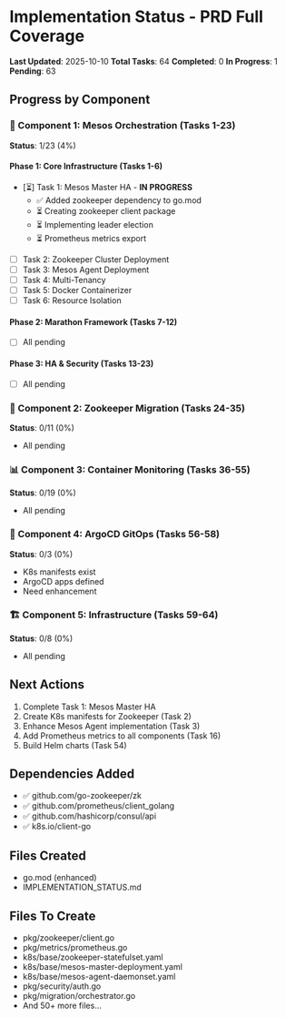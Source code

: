 # Implementation Status - PRD Full Coverage

**Last Updated**: 2025-10-10
**Total Tasks**: 64
**Completed**: 0
**In Progress**: 1
**Pending**: 63

## Progress by Component

### 🎯 Component 1: Mesos Orchestration (Tasks 1-23)
**Status**: 1/23 (4%)

#### Phase 1: Core Infrastructure (Tasks 1-6)
- [⏳] Task 1: Mesos Master HA - **IN PROGRESS**
  - ✅ Added zookeeper dependency to go.mod
  - ⏳ Creating zookeeper client package
  - ⏳ Implementing leader election
  - ⏳ Prometheus metrics export
- [ ] Task 2: Zookeeper Cluster Deployment
- [ ] Task 3: Mesos Agent Deployment  
- [ ] Task 4: Multi-Tenancy
- [ ] Task 5: Docker Containerizer
- [ ] Task 6: Resource Isolation

#### Phase 2: Marathon Framework (Tasks 7-12)
- [ ] All pending

#### Phase 3: HA & Security (Tasks 13-23)
- [ ] All pending

### 🔄 Component 2: Zookeeper Migration (Tasks 24-35)
**Status**: 0/11 (0%)
- All pending

### 📊 Component 3: Container Monitoring (Tasks 36-55)
**Status**: 0/19 (0%)
- All pending

### 🚀 Component 4: ArgoCD GitOps (Tasks 56-58)
**Status**: 0/3 (0%)
- K8s manifests exist
- ArgoCD apps defined
- Need enhancement

### 🏗️ Component 5: Infrastructure (Tasks 59-64)
**Status**: 0/8 (0%)
- All pending

## Next Actions
1. Complete Task 1: Mesos Master HA
2. Create K8s manifests for Zookeeper (Task 2)
3. Enhance Mesos Agent implementation (Task 3)
4. Add Prometheus metrics to all components (Task 16)
5. Build Helm charts (Task 54)

## Dependencies Added
- ✅ github.com/go-zookeeper/zk
- ✅ github.com/prometheus/client_golang  
- ✅ github.com/hashicorp/consul/api
- ✅ k8s.io/client-go

## Files Created
- go.mod (enhanced)
- IMPLEMENTATION_STATUS.md

## Files To Create
- pkg/zookeeper/client.go
- pkg/metrics/prometheus.go
- k8s/base/zookeeper-statefulset.yaml
- k8s/base/mesos-master-deployment.yaml
- k8s/base/mesos-agent-daemonset.yaml
- pkg/security/auth.go
- pkg/migration/orchestrator.go
- And 50+ more files...


